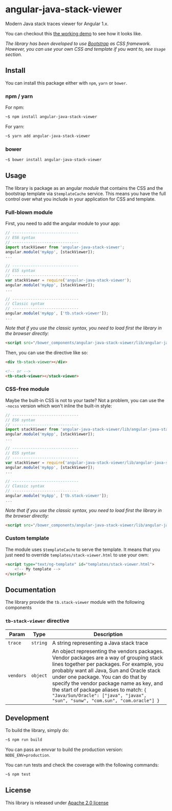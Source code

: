 # angular-java-stack-viewer
Modern Java stack traces viewer for Angular 1.x. 

You can checkout this [the working demo](https://codepen.io/tbouron/pen/KgLpWB) to see how it looks like.

*The library has been developed to use [Bootstrap](http://getbootstrap.com/) as CSS framework. However, you can use your own CSS and template if you want to, see `Usage` section.*

## Install

You can install this package either with `npm`, `yarn` or `bower`.

### npm / yarn

For npm:
```sh
~$ npm install angular-java-stack-viewer
```

For yarn:
```sh
~$ yarn add angular-java-stack-viewer
```

### bower

```sh
~$ bower install angular-java-stack-viewer
```

## Usage

The library is package as an angular *module* that contains the CSS and the bootstrap template via `$templateCache` service. This means you have the full control over what you include in your application for CSS and template.

### Full-blown module

First, you need to add the angular module to your app:
```js
// -----------------------------
// ES6 syntax
// -----------------------------
import stackViewer from 'angular-java-stack-viewer';
angular.module('myApp', [stackViewer]);
...

// -----------------------------
// ES5 syntax
// -----------------------------
var stackViewer = require('angular-java-stack-viewer');
angular.module('myApp', [stackViewer]);
...

// -----------------------------
// Classic syntax
// -----------------------------
angular.module('myApp', ['tb.stack-viewer']);
...
```

*Note that if you use the classic syntax, you need to load first the library in the browser directly:*
```html
<script src="/bower_components/angular-java-stack-viewer/lib/angular-java-stack-viewer.min.js"></script>
```

Then, you can use the directive like so:
```html
<div tb-stack-viewer></div>

<!-- or -->
<tb-stack-viewer></stack-viewer>
```

### CSS-free module

Maybe the built-in CSS is not to your taste? Not a problem, you can use the `-nocss` version which won't inline the built-in style:
```js
// -----------------------------
// ES6 syntax
// -----------------------------
import stackViewer from 'angular-java-stack-viewer/lib/angular-java-stack-viewer-nocss.js';
angular.module('myApp', [stackViewer]);
...

// -----------------------------
// ES5 syntax
// -----------------------------
var stackViewer = require('angular-java-stack-viewer/lib/angular-java-stack-viewer-nocss.js');
angular.module('myApp', [stackViewer]);
...

// -----------------------------
// Classic syntax
// -----------------------------
angular.module('myApp', ['tb.stack-viewer']);
...
```

*Note that if you use the classic syntax, you need to load first the library in the browser directly:*
```html
<script src="/bower_components/angular-java-stack-viewer/lib/angular-java-stack-viewer-nocss.min.js"></script>
```

### Custom template

The module uses `$templateCache` to serve the template. It means that you just need to override `templates/stack-viewer.html` to use your own:
```html
<script type="text/ng-template" id="templates/stack-viewer.html">
    <!-- My template -->
</script>
```

## Documentation

The library provide the `tb.stack-viewer` module with the following components

### `tb-stack-viewer` directive

| Param | Type | Description |
| --- | --- | --- |
| `trace` | `string` | A string representing a Java stack trace |
| `vendors` | `object` | An object representing the vendors packages. Vendor packages are a way of grouping stack lines together per packages. For example, you probably want all Java, Sun and Oracle stack under one package. You can do that by specify the vendor package name as key, and the start of package aliases to match: `{ "Java/Sun/Oracle": ["java", "javax", "sun", "sunw", "com.sun", "com.oracle"] }` |

## Development

To build the library, simply do:
```sh
~$ npm run build
```

You can pass an envvar to build the production version: `NODE_ENV=production`.

You can run tests and check the coverage with the following commands:
```sh
~$ npm test
```

## License

This library is released under [Apache 2.0 license](LICENSE)